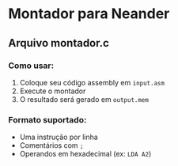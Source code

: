 # Montador para Neander

## Arquivo montador.c

### Como usar:
1. Coloque seu código assembly em `input.asm`
2. Execute o montador
3. O resultado será gerado em `output.mem`

### Formato suportado:
- Uma instrução por linha
- Comentários com `;`
- Operandos em hexadecimal (ex: `LDA A2`)
